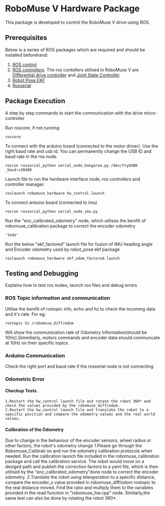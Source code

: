 # RoboMuse V Hardware Package

This package is developed to control the RoboMuse V drive using ROS. 


## Prerequisites

Below is a series of ROS packages which are required and should be installed beforehand:
1. [ROS control](http://wiki.ros.org/ros_control)
2. [ROS controllers](http://wiki.ros.org/ros_controllers). The ros contollers utilised in RoboMuse V are [Differential drive controller](http://wiki.ros.org/diff_drive_controller) and [Joint State Controller](http://wiki.ros.org/joint_state_controller)
3. [Robot Pose EKF](http://wiki.ros.org/robot_pose_ekf)
4. [Rosserial](http://wiki.ros.org/rosserial)


## Package Execution

A step by step commands to start the communication with the drive micro-controller

Run roscore, if not running

```
roscore
```

To connect with the arduino board (connected to the motor driver). Use the right baud rate and usb id. You can permanently change the USB ID and baud rate in the ros node.

```
rosrun rosserial_python serial_node_kangaroo.py /dev/ttyUSB0 _baud:=38400
```

Launch file to run the hardware interface node, ros controllers and controller manager. 

```
roslaunch robomuse_hardware hw_control.launch
```

To connect arduino board (connected to imu)

```
rosrun rosserial_python serial_node_imu.py 
```

Run the "enc_calibrated_odometry" node, which utilises the benifit of robomuse_calibration package to correct the encoder odometry 
 
```
'todo'
```

Run the below "ekf_factored" launch file for fusion of IMU heading angle and Encoder odometry used by robot_pose ekf package 
```
roslaunch robomuse_hardware ekf_odom_factored.launch 
```

## Testing and Debugging

Explains how to test ros nodes, launch ros files and debug errors

### ROS Topic information and communication 

Utilise the benifit of rostopic info, echo and hz to check the incoming data and it's rate. 
For eg:

```
rostopic hz /robomuse_diff/odom
```
Will show the communication rate of Odometry Information(should be 10Hz).Simmiliarly, motors commands and encoder data should communcate at 10Hz on their specific topics. 

### Arduino Communication 

Check the right port and baud rate if the rosserial node is not connecting 

### Odometric Error

#### Checkup Tests.
	1.Restart the hw_control launch file and rotate the robot 360* and check the values provided by the robomuse_diff/odom.
	2.Restart the hw_control launch file and translate the robot to a specific position and compare the odometry values and the real world values.

#### Calibration of the Odometry 
Due to change in the behaviour of the encoder sensors, wheel radius or other factors, the robot's odometry change
	1.Please go through the Robomuse_Calibrati on and run the odometry calibration protocols when needed. Run the calibration launch file included in the robomuse_calibration package and call the calibration service. The robot would move on a desiged path and publish the correction factors to a yaml file, which is then utilised by the "enc_calibrated_odometry"done  node to correct the encoder odometry. 
	2.Translate the robot using teleoperation to a specific distance, compare the encoder_x value provided in robomuse_diff/odom rostopic to the real distance moved. Find the ratio and multiply them to the variables provided in the read function in "robomuse_hw.cpp" node.
Similarly,the same test can also be done by rotating the robot 360*.  



















